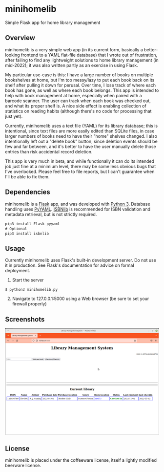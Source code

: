 # minihomelib
Simple Flask app for home library management

## Overview
minihomelib is a very simple web app (in its current form, basically a better-looking frontend to a YAML flat-file database) that I wrote out of frustration, after failing to find any lightweight solutions to home library management (in mid-2022); it was also written partly as an exercise in using Flask.

My particular use-case is this: I have a large number of books on multiple bookshelves at home, but I'm too messy/lazy to put each book back on its shelf after pulling it down for perusal. Over time, I lose track of where each book has gone, as well as where each book belongs. This app is intended to help with book management at home, especially when paired with a barcode scanner. The user can track when each book was checked out, and what its proper shelf is. A nice side effect is enabling collection of statistics on reading habits (although there's no code for processing that just yet).

Currently, minihomelib uses a text file (YAML) for its library database; this is intentional, since text files are more easily edited than SQLite files, in case larger numbers of books need to have their "home" shelves changed. I also intentionally left out a "delete book" button, since deletion events should be few and far between, and it's better to have the user manually delete those entries than risk accidental record deletion.

This app is very much in beta, and while functionally it can do its intended job just fine at a minimium level, there may be some less obvious bugs that I've overlooked. Please feel free to file reports, but I can't guarantee when I'll be able to fix them.

## Dependencies

minihomelib is a [Flask](https://palletsprojects.com/p/flask/) app, and was developed with [Python 3](https://www.python.org/). Database handling uses [PyYAML](https://pyyaml.org/). [ISBNlib](https://pypi.org/project/isbnlib/) is recommended for ISBN validation and metadata retrieval, but is not strictly required.

```shell
pip3 install Flask pyyaml
# Optional
pip3 install isbnlib
```

## Usage

Currently minihomelib uses Flask's built-in development server. Do not use it in production. See Flask's documentation for advice on formal deployment.

1. Start the server
```shell
$ python3 minihomelib.py
```
2. Navigate to 127.0.0.1:5000 using a Web browser (be sure to set your firewall properly)

## Screenshots

![Screenshot with example library](/screenshots/20221109.png)

## License

minihomelib is placed under the coffeeware license, itself a lightly modified beerware license.

